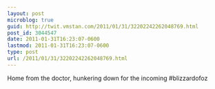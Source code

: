 ```yaml
---
layout: post
microblog: true
guid: http://twit.vmstan.com/2011/01/31/32202242262048769.html
post_id: 3044547
date: 2011-01-31T16:23:07-0600
lastmod: 2011-01-31T16:23:07-0600
type: post
url: /2011/01/31/32202242262048769.html
---
```

Home from the doctor, hunkering down for the incoming #blizzardofoz

